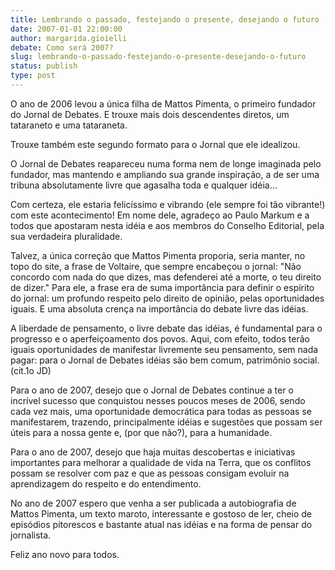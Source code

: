 ```yaml
---
title: Lembrando o passado, festejando o presente, desejando o futuro
date: 2007-01-01 22:00:00
author: margarida.gioielli
debate: Como será 2007? 
slug: lembrando-o-passado-festejando-o-presente-desejando-o-futuro
status: publish 
type: post
---
```


O ano de 2006 levou a única filha de Mattos Pimenta, o primeiro fundador do Jornal de Debates. E trouxe mais dois descendentes diretos, um tataraneto e uma tataraneta.   

Trouxe também este segundo formato para o Jornal que ele idealizou.   

O Jornal de Debates reapareceu numa forma nem de longe imaginada pelo fundador, mas mantendo e ampliando sua grande inspiração, a de ser uma tribuna absolutamente livre que agasalha toda e qualquer idéia...   

Com certeza, ele estaria felicíssimo e vibrando (ele sempre foi tão vibrante!) com este acontecimento! Em nome dele, agradeço ao Paulo Markum e a todos que apostaram nesta idéia e aos membros do Conselho Editorial, pela sua verdadeira pluralidade.   

Talvez, a única correção que Mattos Pimenta proporia, seria manter, no topo do site, a frase de Voltaire, que sempre encabeçou o jornal: "Não concordo com nada do que dizes, mas defenderei até a morte, o teu direito de dizer." Para ele, a frase era de suma importância para definir o espírito do jornal: um profundo respeito pelo direito de opinião, pelas oportunidades iguais. E uma absoluta crença na importância do debate livre das idéias.   

A liberdade de pensamento, o livre debate das idéias, é fundamental para o progresso e o aperfeiçoamento dos povos. Aqui, com efeito, todos terão iguais oportunidades de manifestar livremente seu pensamento, sem nada pagar: para o Jornal de Debates idéias são bem comum, patrimônio social.(cit.1o JD)  

Para o ano de 2007, desejo que o Jornal de Debates continue a ter o incrível sucesso que conquistou nesses poucos meses de 2006, sendo cada vez mais, uma oportunidade democrática para todas as pessoas se manifestarem, trazendo, principalmente idéias e sugestões que possam ser úteis para a nossa gente e, (por que não?), para a humanidade.  

Para o ano de 2007, desejo que haja muitas descobertas e iniciativas importantes para melhorar a qualidade de vida na Terra, que os conflitos possam se resolver com paz e que as pessoas consigam evoluir na aprendizagem do respeito e do entendimento.   

No ano de 2007 espero que venha a ser publicada a autobiografia de Mattos Pimenta, um texto maroto, interessante e gostoso de ler, cheio de episódios pitorescos e bastante atual nas idéias e na forma de pensar do jornalista.  

Feliz ano novo para todos.

